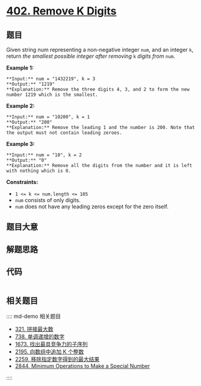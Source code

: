 # [402. Remove K Digits](https://leetcode.com/problems/remove-k-digits)

## 题目

Given string num representing a non-negative integer `num`, and an integer
`k`, return _the smallest possible integer after removing_ `k` _digits from_
`num`.



**Example 1:**

    
    
    **Input:** num = "1432219", k = 3
    **Output:** "1219"
    **Explanation:** Remove the three digits 4, 3, and 2 to form the new number 1219 which is the smallest.
    

**Example 2:**

    
    
    **Input:** num = "10200", k = 1
    **Output:** "200"
    **Explanation:** Remove the leading 1 and the number is 200. Note that the output must not contain leading zeroes.
    

**Example 3:**

    
    
    **Input:** num = "10", k = 2
    **Output:** "0"
    **Explanation:** Remove all the digits from the number and it is left with nothing which is 0.
    



**Constraints:**

  * `1 <= k <= num.length <= 105`
  * `num` consists of only digits.
  * `num` does not have any leading zeros except for the zero itself.


## 题目大意

## 解题思路

## 代码

```javascript

```

## 相关题目

:::: md-demo 相关题目
- [321. 拼接最大数](https://leetcode.com/problems/create-maximum-number)
- [738. 单调递增的数字](https://leetcode.com/problems/monotone-increasing-digits)
- [1673. 找出最具竞争力的子序列](https://leetcode.com/problems/find-the-most-competitive-subsequence)
- [2195. 向数组中追加 K 个整数](https://leetcode.com/problems/append-k-integers-with-minimal-sum)
- [2259. 移除指定数字得到的最大结果](https://leetcode.com/problems/remove-digit-from-number-to-maximize-result)
- [2844. Minimum Operations to Make a Special Number](https://leetcode.com/problems/minimum-operations-to-make-a-special-number)

::::
